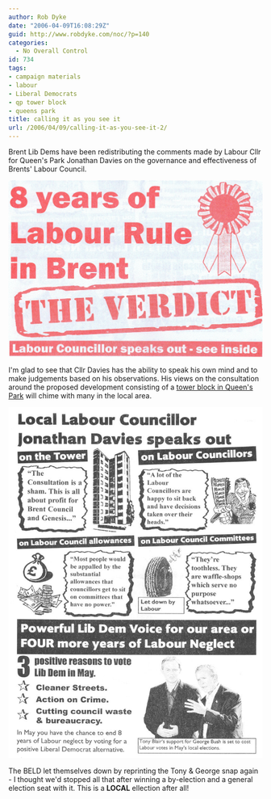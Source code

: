 ```yaml
---
author: Rob Dyke
date: "2006-04-09T16:08:29Z"
guid: http://www.robdyke.com/noc/?p=140
categories:
  - No Overall Control
id: 734
tags:
- campaign materials
- labour
- Liberal Democrats
- qp tower block
- queens park
title: calling it as you see it
url: /2006/04/09/calling-it-as-you-see-it-2/
---
```

Brent Lib Dems have been redistributing the comments made by Labour Cllr for Queen's Park Jonathan Davies on the governance and effectiveness of Brents' Labour Council.

[![Outer of BELD 'the verdict' flyer](/pubfiles/2006/04/scan0016.jpg)](/pubfiles/2006/04/scan0016.jpg "Outer of BELD 'the verdict' flyer")

I'm glad to see that Cllr Davies has the ability to speak his own mind and to make judgements based on his observations. His views on the consultation around the proposed development consisting of a [tower block in Queen's Park](http://stopthetower.co.uk/) will chime with many in the local area.

[![BELD 8 years of Labour 'the verdict'](/pubfiles/2006/04/scan0017.jpg)](/pubfiles/2006/04/scan0017.jpg "BELD 8 years of Labour 'the verdict'")

The BELD let themselves down by reprinting the Tony &#38; George snap again - I thought we'd stopped all that after winning a by-election and a general election seat with it. This is a **LOCAL** ellection after all!
